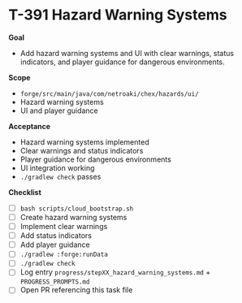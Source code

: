 # T-391 Hazard Warning Systems

**Goal**

- Add hazard warning systems and UI with clear warnings, status indicators, and player guidance for dangerous environments.

**Scope**

- `forge/src/main/java/com/netroaki/chex/hazards/ui/`
- Hazard warning systems
- UI and player guidance

**Acceptance**

- Hazard warning systems implemented
- Clear warnings and status indicators
- Player guidance for dangerous environments
- UI integration working
- `./gradlew check` passes

**Checklist**

- [ ] `bash scripts/cloud_bootstrap.sh`
- [ ] Create hazard warning systems
- [ ] Implement clear warnings
- [ ] Add status indicators
- [ ] Add player guidance
- [ ] `./gradlew :forge:runData`
- [ ] `./gradlew check`
- [ ] Log entry `progress/stepXX_hazard_warning_systems.md` + `PROGRESS_PROMPTS.md`
- [ ] Open PR referencing this task file
